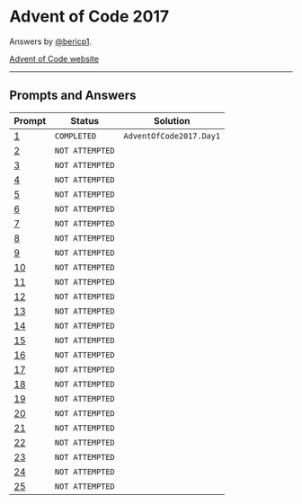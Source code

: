 # Advent of Code 2017

Answers by [@bericp1](https://twitter.com/bericp1).

[Advent of Code website](http://adventofcode.com/)

-----

## Prompts and Answers

| Prompt                                    | Status          | Solution                |
|-------------------------------------------|-----------------|-------------------------|
| [1](http://adventofcode.com/2017/day/1)   | `COMPLETED`     | `AdventOfCode2017.Day1` |
| [2](http://adventofcode.com/2017/day/2)   | `NOT ATTEMPTED` |                         |
| [3](http://adventofcode.com/2017/day/3)   | `NOT ATTEMPTED` |                         |
| [4](http://adventofcode.com/2017/day/4)   | `NOT ATTEMPTED` |                         |
| [5](http://adventofcode.com/2017/day/5)   | `NOT ATTEMPTED` |                         |
| [6](http://adventofcode.com/2017/day/6)   | `NOT ATTEMPTED` |                         |
| [7](http://adventofcode.com/2017/day/7)   | `NOT ATTEMPTED` |                         |
| [8](http://adventofcode.com/2017/day/8)   | `NOT ATTEMPTED` |                         |
| [9](http://adventofcode.com/2017/day/9)   | `NOT ATTEMPTED` |                         |
| [10](http://adventofcode.com/2017/day/10) | `NOT ATTEMPTED` |                         |
| [11](http://adventofcode.com/2017/day/11) | `NOT ATTEMPTED` |                         |
| [12](http://adventofcode.com/2017/day/12) | `NOT ATTEMPTED` |                         |
| [13](http://adventofcode.com/2017/day/13) | `NOT ATTEMPTED` |                         |
| [14](http://adventofcode.com/2017/day/14) | `NOT ATTEMPTED` |                         |
| [15](http://adventofcode.com/2017/day/15) | `NOT ATTEMPTED` |                         |
| [16](http://adventofcode.com/2017/day/16) | `NOT ATTEMPTED` |                         |
| [17](http://adventofcode.com/2017/day/17) | `NOT ATTEMPTED` |                         |
| [18](http://adventofcode.com/2017/day/18) | `NOT ATTEMPTED` |                         |
| [19](http://adventofcode.com/2017/day/19) | `NOT ATTEMPTED` |                         |
| [20](http://adventofcode.com/2017/day/20) | `NOT ATTEMPTED` |                         |
| [21](http://adventofcode.com/2017/day/21) | `NOT ATTEMPTED` |                         |
| [22](http://adventofcode.com/2017/day/22) | `NOT ATTEMPTED` |                         |
| [23](http://adventofcode.com/2017/day/23) | `NOT ATTEMPTED` |                         |
| [24](http://adventofcode.com/2017/day/24) | `NOT ATTEMPTED` |                         |
| [25](http://adventofcode.com/2017/day/25) | `NOT ATTEMPTED` |                         |
